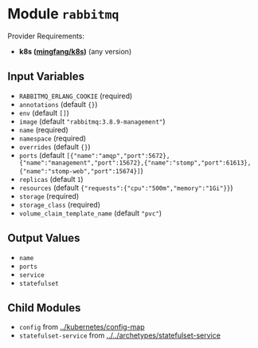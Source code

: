
# Module `rabbitmq`

Provider Requirements:
* **k8s ([mingfang/k8s](https://registry.terraform.io/providers/mingfang/k8s/latest))** (any version)

## Input Variables
* `RABBITMQ_ERLANG_COOKIE` (required)
* `annotations` (default `{}`)
* `env` (default `[]`)
* `image` (default `"rabbitmq:3.8.9-management"`)
* `name` (required)
* `namespace` (required)
* `overrides` (default `{}`)
* `ports` (default `[{"name":"amqp","port":5672},{"name":"management","port":15672},{"name":"stomp","port":61613},{"name":"stomp-web","port":15674}]`)
* `replicas` (default `1`)
* `resources` (default `{"requests":{"cpu":"500m","memory":"1Gi"}}`)
* `storage` (required)
* `storage_class` (required)
* `volume_claim_template_name` (default `"pvc"`)

## Output Values
* `name`
* `ports`
* `service`
* `statefulset`

## Child Modules
* `config` from [../kubernetes/config-map](../kubernetes/config-map)
* `statefulset-service` from [../../archetypes/statefulset-service](../../archetypes/statefulset-service)

